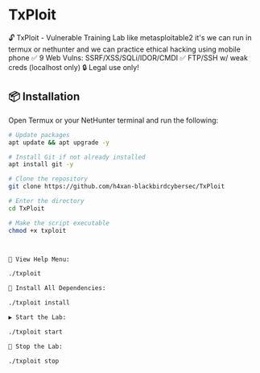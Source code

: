 # TxPloit
🔓 TxPloit - Vulnerable Training Lab like metasploitable2 it's we can run in termux or nethunter and we can practice ethical hacking using mobile phone ✅ 9 Web Vulns: SSRF/XSS/SQLi/IDOR/CMDI   ✅ FTP/SSH w/ weak creds (localhost only)   🔒 Legal use only!  

## 📦 Installation

Open Termux or your NetHunter terminal and run the following:

```bash
# Update packages
apt update && apt upgrade -y

# Install Git if not already installed
apt install git -y

# Clone the repository
git clone https://github.com/h4xan-blackbirdcybersec/TxPloit

# Enter the directory
cd TxPloit

# Make the script executable
chmod +x txploit



📁 View Help Menu:

./txploit

🔧 Install All Dependencies:

./txploit install

▶️ Start the Lab:

./txploit start

🛑 Stop the Lab:

./txploit stop
